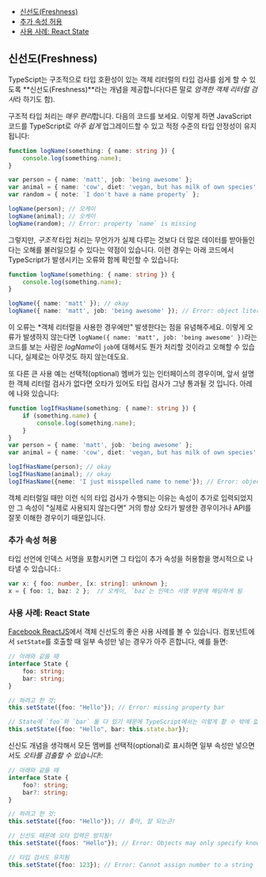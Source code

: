 
* [신선도(Freshness)](#freshness)
* [추가 속성 허용](#추가-속성-허용)
* [사용 사례: React State](#사용-사례-react-state)

## 신선도(Freshness)

TypeScipt는 구조적으로 타입 호환성이 있는 객체 리터럴의 타입 검사를 쉽게 할 수 있도록 **신선도(Freshness)**라는 개념을 제공합니다(다른 말로 *엄격한 객체 리터럴 검사*라 하기도 함).

구조적 타입 처리는 *매우 편리*합니다. 다음의 코드를 보세요. 이렇게 하면 JavaScript 코드를 TypeScript로 *아주 쉽게* 업그레이드할 수 있고 적정 수준의 타입 안정성이 유지됩니다:

```ts
function logName(something: { name: string }) {
    console.log(something.name);
}

var person = { name: 'matt', job: 'being awesome' };
var animal = { name: 'cow', diet: 'vegan, but has milk of own species' };
var random = { note: `I don't have a name property` };

logName(person); // 오케이
logName(animal); // 오케이
logName(random); // Error: property `name` is missing
```

그렇지만, *구조적* 타입 처리는 무언가가 실제 다루는 것보다 더 많은 데이터를 받아들인다는 오해를 불러일으킬 수 있다는 약점이 있습니다. 이런 경우는 아래 코드에서 TypeScript가 발생시키는 오류와 함께 확인할 수 있습니다:

```ts
function logName(something: { name: string }) {
    console.log(something.name);
}

logName({ name: 'matt' }); // okay
logName({ name: 'matt', job: 'being awesome' }); // Error: object literals must only specify known properties. `job` is excessive here.
```

이 오류는 *객체 리터럴을 사용한 경우에만" 발생한다는 점을 유념해주세요. 이렇게 오류가 발생하지 않는다면 `logName({ name: 'matt', job: 'being awesome' })`라는 코드를 보는 사람은 *logName*이 `job`에 대해서도 뭔가 처리할 것이라고 오해할 수 있습니다, 실제로는 아무것도 하지 않는데도요.

또 다른 큰 사용 예는 선택적(optional) 멤버가 있는 인터페이스의 경우이며, 앞서 설명한 객체 리터럴 검사가 없다면 오타가 있어도 타입 검사가 그냥 통과될 것 입니다. 아레에 나와 있습니다:

```ts
function logIfHasName(something: { name?: string }) {
    if (something.name) {
        console.log(something.name);
    }
}
var person = { name: 'matt', job: 'being awesome' };
var animal = { name: 'cow', diet: 'vegan, but has milk of own species' };

logIfHasName(person); // okay
logIfHasName(animal); // okay
logIfHasName({neme: 'I just misspelled name to neme'}); // Error: object literals must only specify known properties. `neme` is excessive here.
```

객체 리터럴일 때만 이런 식의 타입 검사가 수행되는 이유는 속성이 추가로 입력되었지만 그 속성이 "실제로 사용되지 않는다면" 거의 항상 오타가 발생한 경우이거나 API를 잘못 이해한 경우이기 때문입니다.

### 추가 속성 허용

타입 선언에 인덱스 서명을 포함시키면 그 타입이 추가 속성을 허용함을 명시적으로 나타낼 수 있습니다.:

```ts
var x: { foo: number, [x: string]: unknown };
x = { foo: 1, baz: 2 };  // 오케이, `baz`는 인덱스 서명 부분에 해당하게 됨
```

### 사용 사례: React State

[Facebook ReactJS](https://facebook.github.io/react/)에서 객체 신선도의 좋은 사용 사례를 볼 수 있습니다. 컴포넌트에서 `setState`를 호출할 때 일부 속성만 넣는 경우가 아주 흔합니다, 예를 들면:

```ts
// 아래와 같을 때
interface State {
    foo: string;
    bar: string;
}

// 하려고 한 것:
this.setState({foo: "Hello"}); // Error: missing property bar

// State에 `foo`와 `bar` 둘 다 있기 때문에 TypeScript에서는 이렇게 할 수 밖에 없음: 
this.setState({foo: "Hello", bar: this.state.bar});
```

신신도 개념을 생각해서 모든 멤버를 선택적(optional)로 표시하면 일부 속성만 넣으면서도 *오타를 검출할 수 있습니다*!: 

```ts
// 아래와 같을 때
interface State {
    foo?: string;
    bar?: string;
}

// 하려고 한 것: 
this.setState({foo: "Hello"}); // 좋아, 잘 되는군!

// 신선도 때문에 오타 입력은 방지됨!
this.setState({foos: "Hello"}); // Error: Objects may only specify known properties

// 타입 검사도 유지됨
this.setState({foo: 123}); // Error: Cannot assign number to a string
```
